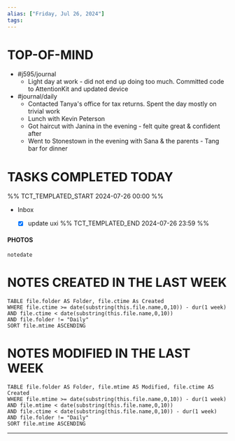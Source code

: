 ```yaml
---
alias: ["Friday, Jul 26, 2024"]
tags: 
---
```



# TOP-OF-MIND
- #j595/journal 
	- Light day at work - did not end up doing too much. Committed code to AttentionKit and updated device
- #journal/daily 
	- Contacted Tanya's office for tax returns. Spent the day mostly on trivial work
	- Lunch with Kevin Peterson
	- Got haircut with Janina in the evening - felt quite great & confident after
	- Went to Stonestown in the evening with Sana & the parents - Tang bar for dinner

# TASKS COMPLETED TODAY
%% TCT_TEMPLATED_START 2024-07-26 00:00 %%
* Inbox
    - [x] update uxi 
%% TCT_TEMPLATED_END 2024-07-26 23:59 %%


#### PHOTOS
```photos
notedate
```

# NOTES CREATED IN THE LAST WEEK
``` dataview
TABLE file.folder AS Folder, file.ctime As Created
WHERE file.ctime >= date(substring(this.file.name,0,10)) - dur(1 week) 
AND file.ctime < date(substring(this.file.name,0,10)) 
AND file.folder != "Daily"
SORT file.mtime ASCENDING
```

# NOTES MODIFIED IN THE LAST WEEK
``` dataview
TABLE file.folder AS Folder, file.mtime AS Modified, file.ctime AS Created
WHERE file.mtime >= date(substring(this.file.name,0,10)) - dur(1 week)
AND file.mtime < date(substring(this.file.name,0,10))
AND file.ctime < date(substring(this.file.name,0,10)) - dur(1 week)
AND file.folder != "Daily"
SORT file.mtime ASCENDING
```
---
